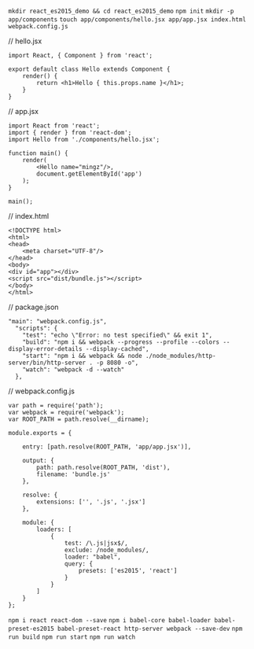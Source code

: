`mkdir react_es2015_demo && cd react_es2015_demo`
`npm init`
`mkdir -p app/components`
`touch app/components/hello.jsx app/app.jsx index.html webpack.config.js`

// hello.jsx

    import React, { Component } from 'react';
    
    export default class Hello extends Component {
        render() {
            return <h1>Hello { this.props.name }</h1>;
        }
    }

// app.jsx

    import React from 'react';
    import { render } from 'react-dom';
    import Hello from './components/hello.jsx';
    
    function main() {
        render(
            <Hello name="mingz"/>,
            document.getElementById('app')
        );
    }
    
    main();

// index.html

    <!DOCTYPE html>
    <html>
    <head>
        <meta charset="UTF-8"/>
    </head>
    <body>
    <div id="app"></div>
    <script src="dist/bundle.js"></script>
    </body>
    </html>

// package.json

    "main": "webpack.config.js",
      "scripts": {
        "test": "echo \"Error: no test specified\" && exit 1",
        "build": "npm i && webpack --progress --profile --colors --display-error-details --display-cached",
        "start": "npm i && webpack && node ./node_modules/http-server/bin/http-server . -p 8080 -o",
        "watch": "webpack -d --watch"
      },
      
// webpack.config.js

    var path = require('path');
    var webpack = require('webpack');
    var ROOT_PATH = path.resolve(__dirname);
    
    module.exports = {
    
        entry: [path.resolve(ROOT_PATH, 'app/app.jsx')],
    
        output: {
            path: path.resolve(ROOT_PATH, 'dist'),
            filename: 'bundle.js'
        },
    
        resolve: {
            extensions: ['', '.js', '.jsx']
        },
    
        module: {
            loaders: [
                {
                    test: /\.js|jsx$/,
                    exclude: /node_modules/,
                    loader: "babel",
                    query: {
                        presets: ['es2015', 'react']
                    }
                }
            ]
        }
    };

`npm i react react-dom --save`
`npm i babel-core babel-loader babel-preset-es2015 babel-preset-react http-server webpack --save-dev`
`npm run build`
`npm run start`
`npm run watch`





